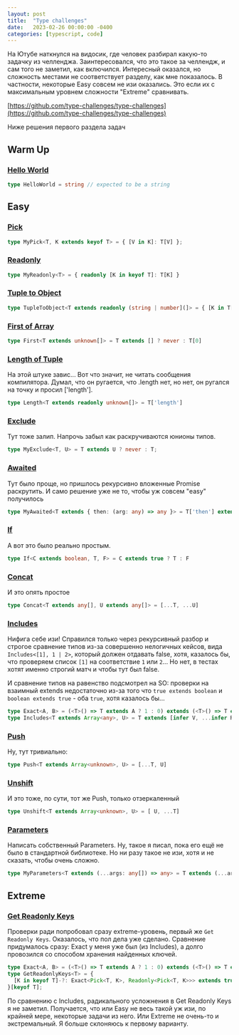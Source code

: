 ```yaml
---
layout: post
title:  "Type challenges"
date:   2023-02-26 00:00:00 -0400
categories: [typescript, code]
---
```


На Ютубе наткнулся на видосик, где человек разбирал какую-то задачку из челленджа. Заинтересовался, что это такое за челлендж, и сам того не заметил, как включился. Интересный оказался, но сложность местами не соответствует разделу, как мне показалось. В частности, некоторые Easy совсем не изи оказались. Это если их с максимальным уровнем сложности "Extreme" сравнивать.

[https://github.com/type-challenges/type-challenges](https://github.com/type-challenges/type-challenges)

Ниже решения первого раздела задач

## Warm Up

### [Hello World](https://github.com/type-challenges/type-challenges/blob/main/questions/00013-warm-hello-world/README.md)

```ts
type HelloWorld = string // expected to be a string
```

## Easy

### [Pick](https://github.com/type-challenges/type-challenges/blob/main/questions/00004-easy-pick/README.md)

```ts
type MyPick<T, K extends keyof T> = { [V in K]: T[V] };
```

### [Readonly](https://github.com/type-challenges/type-challenges/blob/main/questions/00007-easy-readonly/README.md)

```ts
type MyReadonly<T> = { readonly [K in keyof T]: T[K] }
```

### [Tuple to Object](https://github.com/type-challenges/type-challenges/blob/main/questions/00011-easy-tuple-to-object/README.md)

```ts
type TupleToObject<T extends readonly (string | number](]> = { [K in T[number]]: K }
```

### [First of Array](https://github.com/type-challenges/type-challenges/blob/main/questions/00014-easy-first/README.md)

```ts
type First<T extends unknown[]> = T extends [] ? never : T[0]
```

### [Length of Tuple](https://github.com/type-challenges/type-challenges/blob/main/questions/00018-easy-tuple-length/README.md)

На этой штуке завис... Вот что значит, не читать сообщения компилятора. Думал, что он ругается, что .length нет, но нет, он ругался на точку и просил ['length'].

```ts
type Length<T extends readonly unknown[]> = T['length']
```

### [Exclude](https://github.com/type-challenges/type-challenges/blob/main/questions/00043-easy-exclude/README.md)

Тут тоже залип. Напрочь забыл как раскручиваются юнионы типов.

```ts
type MyExclude<T, U> = T extends U ? never : T;
```

### [Awaited](https://github.com/type-challenges/type-challenges/blob/main/questions/00189-easy-awaited/README.md)

Тут было проще, но пришлось рекурсивно вложенные Promise раскрутить. И само решение уже не то, чтобы уж совсем "easy" получилось

```ts
type MyAwaited<T extends { then: (arg: any) => any }> = T['then'] extends (a: (value: infer R) => any) => any ? (R extends Promise<any> ? MyAwaited<R> : R) : never
```

### [If](https://github.com/type-challenges/type-challenges/blob/main/questions/00268-easy-if/README.md)

А вот это было реально простым.

```ts
type If<C extends boolean, T, F> = C extends true ? T : F
```

### [Concat](https://github.com/type-challenges/type-challenges/blob/main/questions/00533-easy-concat/README.md)

И это опять простое

```ts
type Concat<T extends any[], U extends any[]> = [...T, ...U]
```

### [Includes](https://github.com/type-challenges/type-challenges/blob/main/questions/00898-easy-includes/README.md)

Нифига себе изи! Справился только через рекурсивный разбор и строгое сравнение типов из-за совершенно нелогичных кейсов, вида `Includes<[1], 1 | 2>`, который должен отдавать false, хотя, казалось бы, что проверяем список `[1]` на соответствие `1` или `2`... Но нет, в тестах хотят именно строгий матч и чтобы тут был false.

И сравнение типов на равенство подсмотрел на SO: проверки на взаимный extends недостаточно из-за того что `true extends boolean` и `boolean extends true` - оба `true`, хотя казалось бы...

```ts
type Exact<A, B> = (<T>() => T extends A ? 1 : 0) extends (<T>() => T extends B ? 1 : 0) ? true : false
type Includes<T extends Array<any>, U> = T extends [infer V, ...infer Rest] ? Exact<V, U> extends true ? true : Includes<Rest, U> : false
```

### [Push](https://github.com/type-challenges/type-challenges/blob/main/questions/03057-easy-push/README.md)

Ну, тут тривиально:

```ts
type Push<T extends Array<unknown>, U> = [...T, U]
```

### [Unshift](https://github.com/type-challenges/type-challenges/blob/main/questions/03060-easy-unshift/README.md)

И это тоже, по сути, тот же Push, только отзеркаленный

```ts
type Unshift<T extends Array<unknown>, U> = [ U, ...T]
```

### [Parameters](https://github.com/type-challenges/type-challenges/blob/main/questions/03312-easy-parameters/README.md)

Написать собственный Parameters. Ну, такое я писал, пока его ещё не было в стандартной библиотеке. Но ни разу такое не изи, хотя и не сказать, чтобы очень сложно.

```ts
type MyParameters<T extends (...args: any[]) => any> = T extends (...args: infer R) => any ? R : never
```

## Extreme

### [Get Readonly Keys](https://github.com/type-challenges/type-challenges/blob/main/questions/00005-extreme-readonly-keys/README.md)

Проверки ради попробовал сразу extreme-уровень, первый же `Get Readonly Keys`. Оказалось, что пол дела уже сделано. Сравнение придумалось сразу: Exact у меня уже был (из Includes), а долго провозился со способом хранения найденных ключей.

```ts
type Exact<A, B> = (<T>() => T extends A ? 1 : 0) extends (<T>() => T extends B ? 1 : 0) ? true : false
type GetReadonlyKeys<T> = {
  [K in keyof T]-?: Exact<Pick<T, K>, Readonly<Pick<T, K>>> extends true ? K : never
}[keyof T];
```

По сравнению с Includes, радикального усложнения в Get Readonly Keys я не заметил. Получается, что или Easy не весь такой уж изи, по крайней мере, некоторые задачи из него. Или Extreme не очень-то и экстремальный. Я больше склоняюсь к первому варианту.
